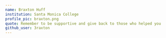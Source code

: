 ```yaml
---
name: Braxton Huff
institution: Santa Monica College
profile_pic: braxton.png 
quote: Remember to be supportive and give back to those who helped you make it to where you are today
github_user: 3raxton
---
```

